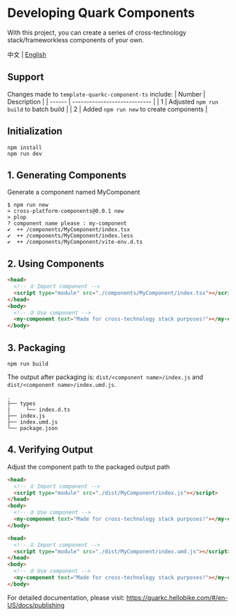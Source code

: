 # Developing Quark Components
With this project, you can create a series of cross-technology stack/frameworkless components of your own.

中文 | [English](./README.es-US.md)
## Support
Changes made to `template-quarkc-component-ts` include:
| Number | Description                  |
| ------ | ---------------------------- |
| 1      | Adjusted `npm run build` to batch build |
| 2      | Added `npm run new` to create components |
## Initialization
```
npm install
npm run dev
```
## 1. Generating Components
Generate a component named MyComponent
```
$ npm run new
> cross-platform-components@0.0.1 new
> plop
? component name please : my-component
✔  ++ /components/MyComponent/index.tsx
✔  ++ /components/MyComponent/index.less
✔  ++ /components/MyComponent/vite-env.d.ts
```
## 2. Using Components
```html
<head>
  <!-- ① Import component -->
  <script type="module" src="./components/MyComponent/index.tsx"></script>
</head>
<body>
  <!-- ② Use component -->
  <my-component text="Made for cross-technology stack purposes!"></my-component>
</body>
```
## 3. Packaging
```
npm run build
```
The output after packaging is: `dist/<component name>/index.js` and `dist/<component name>/index.umd.js`.
```tree
.
├── types
|     └── index.d.ts
├── index.js
├── index.umd.js
└── package.json
```
## 4. Verifying Output
Adjust the component path to the packaged output path
```html
<head>
  <!-- ① Import component -->
  <script type="module" src="./dist/MyComponent/index.js"></script>
</head>
<body>
  <!-- ② Use component -->
  <my-component text="Made for cross-technology stack purposes!"></my-component>
</body>
```
```html
<head>
  <!-- ① Import component -->
  <script type="module" src="./dist/MyComponent/index.umd.js"></script>
</head>
<body>
  <!-- ② Use component -->
  <my-component text="Made for cross-technology stack purposes!"></my-component>
</body>
```
For detailed documentation, please visit: https://quarkc.hellobike.com/#/en-US/docs/publishing